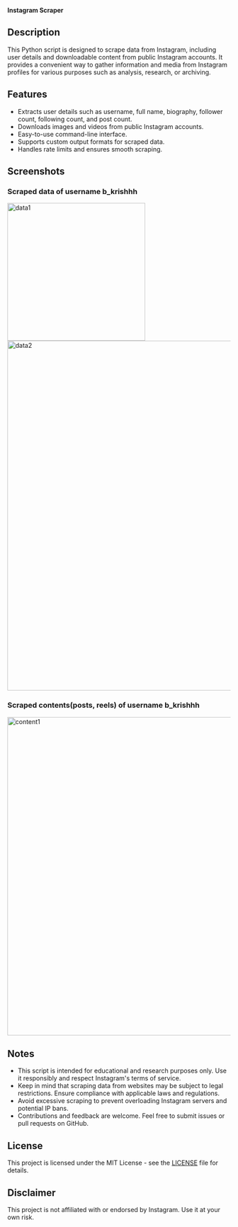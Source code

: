 **Instagram Scraper**

## Description
This Python script is designed to scrape data from Instagram, including user details and downloadable content from public Instagram accounts. It provides a convenient way to gather information and media from Instagram profiles for various purposes such as analysis, research, or archiving.

## Features
- Extracts user details such as username, full name, biography, follower count, following count, and post count.
- Downloads images and videos from public Instagram accounts.
- Easy-to-use command-line interface.
- Supports custom output formats for scraped data.
- Handles rate limits and ensures smooth scraping.

 ## Screenshots
 
 ### Scraped data of username b_krishhh
<img width="311" alt="data1" src="https://github.com/iamkrish001/Instagram_Data-Scraper/assets/98995873/cb846d8b-93f0-4346-98d4-126228c882b4">
<img width="790" alt="data2" src="https://github.com/iamkrish001/Instagram_Data-Scraper/assets/98995873/552c11e2-3e76-4cc9-a79c-a14b6eaf2abd">

### Scraped contents(posts, reels) of username b_krishhh

<img width="719" alt="content1" src="https://github.com/iamkrish001/Instagram_Data-Scraper/assets/98995873/3e1450ce-b8b7-467e-a834-12e761a38410">

## Notes
- This script is intended for educational and research purposes only. Use it responsibly and respect Instagram's terms of service.
- Keep in mind that scraping data from websites may be subject to legal restrictions. Ensure compliance with applicable laws and regulations.
- Avoid excessive scraping to prevent overloading Instagram servers and potential IP bans.
- Contributions and feedback are welcome. Feel free to submit issues or pull requests on GitHub.

## License
This project is licensed under the MIT License - see the [LICENSE](LICENSE) file for details.

## Disclaimer
This project is not affiliated with or endorsed by Instagram. Use it at your own risk.

